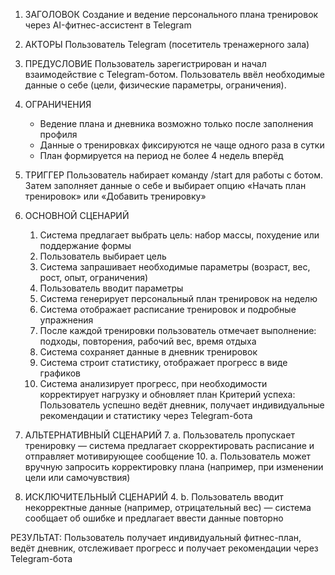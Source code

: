 1. ЗАГОЛОВОК
    Создание и ведение персонального плана тренировок через AI-фитнес-ассистент в Telegram

2. АКТОРЫ
    Пользователь Telegram (посетитель тренажерного зала)

3. ПРЕДУСЛОВИЕ
    Пользователь зарегистрирован и начал взаимодействие с Telegram-ботом. Пользователь ввёл необходимые данные о себе (цели, физические параметры, ограничения).

4. ОГРАНИЧЕНИЯ
    * Ведение плана и дневника возможно только после заполнения профиля
    * Данные о тренировках фиксируются не чаще одного раза в сутки
    * План формируется на период не более 4 недель вперёд

5. ТРИГГЕР
    Пользователь набирает команду /start для работы с ботом. Затем заполняет данные о себе и выбирает опцию «Начать план тренировок» или «Добавить тренировку»

6. ОСНОВНОЙ СЦЕНАРИЙ
    1. Система предлагает выбрать цель: набор массы, похудение или поддержание формы
    2. Пользователь выбирает цель
    3. Система запрашивает необходимые параметры (возраст, вес, рост, опыт, ограничения)
    4. Пользователь вводит параметры
    5. Система генерирует персональный план тренировок на неделю
    6. Система отображает расписание тренировок и подробные упражнения
    7. После каждой тренировки пользователь отмечает выполнение: подходы, повторения, рабочий вес, время отдыха
    8. Система сохраняет данные в дневник тренировок
    9. Система строит статистику, отображает прогресс в виде графиков
    10. Система анализирует прогресс, при необходимости корректирует нагрузку и обновляет план
    Критерий успеха: Пользователь успешно ведёт дневник, получает индивидуальные рекомендации и статистику через Telegram-бота

7. АЛЬТЕРНАТИВНЫЙ СЦЕНАРИЙ
    7. a. Пользователь пропускает тренировку — система предлагает скорректировать расписание и отправляет мотивирующее сообщение
    10. a. Пользователь может вручную запросить корректировку плана (например, при изменении цели или самочувствия)

8. ИСКЛЮЧИТЕЛЬНЫЙ СЦЕНАРИЙ
    4. b. Пользователь вводит некорректные данные (например, отрицательный вес) — система сообщает об ошибке и предлагает ввести данные повторно

РЕЗУЛЬТАТ:
Пользователь получает индивидуальный фитнес-план, ведёт дневник, отслеживает прогресс и получает рекомендации через Telegram-бота
